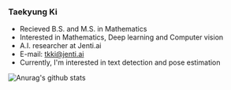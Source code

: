 ### Taekyung Ki

- Recieved B.S. and M.S. in Mathematics
- Interested in Mathematics, Deep learning and Computer vision
- A.I. researcher at Jenti.ai
- E-mail: tkki@jenti.ai
- Currently, I'm interested in text detection and pose estimation


![Anurag's github stats](https://github-readme-stats.vercel.app/api?username=anuraghazra)
